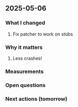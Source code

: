 ## 2025-05-06

### What I changed

1. Fix patcher to work on stubs

### Why it matters

1. Less crashes!

### Measurements

### Open questions

### Next actions (tomorrow)
